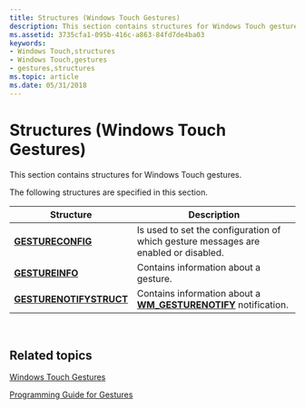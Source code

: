 ```yaml
---
title: Structures (Windows Touch Gestures)
description: This section contains structures for Windows Touch gestures.
ms.assetid: 3735cfa1-095b-416c-a863-84fd7de4ba03
keywords:
- Windows Touch,structures
- Windows Touch,gestures
- gestures,structures
ms.topic: article
ms.date: 05/31/2018
---
```


# Structures (Windows Touch Gestures)

This section contains structures for Windows Touch gestures.

The following structures are specified in this section.



| Structure                                          | Description                                                                              |
|----------------------------------------------------|------------------------------------------------------------------------------------------|
| [**GESTURECONFIG**](/windows/win32/api/winuser/ns-winuser-gestureconfig)             | Is used to set the configuration of which gesture messages are enabled or disabled.      |
| [**GESTUREINFO**](/windows/win32/api/winuser/ns-winuser-gestureinfo)                 | Contains information about a gesture.                                                    |
| [**GESTURENOTIFYSTRUCT**](/windows/win32/api/winuser/ns-winuser-gesturenotifystruct) | Contains information about a [**WM\_GESTURENOTIFY**](wm-gesturenotify.md) notification. |



 

## Related topics

<dl> <dt>

[Windows Touch Gestures](multi-touch-gestures.md)
</dt> <dt>

[Programming Guide for Gestures](guide-multi-touch-gestures.md)
</dt> </dl>

 

 




